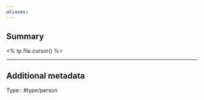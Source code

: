 ```yaml
---
aliases: 
---
```

## Summary
<% tp.file.cursor() %>




---
## Additional metadata
Type:: #type/person
